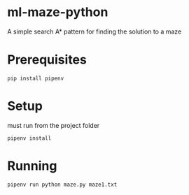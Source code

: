 # ml-maze-python
A simple search A* pattern for finding the solution to a maze


# Prerequisites
```
pip install pipenv
```

# Setup
must run from the project folder
```
pipenv install 
```

# Running 
```
pipenv run python maze.py maze1.txt
```
